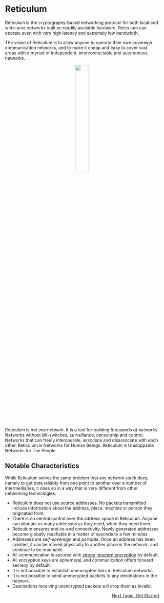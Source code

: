 
# Reticulum
Reticulum is the cryptography-based networking protocol for both local and wide-area networks built on readily available hardware. Reticulum can operate even with very high latency and extremely low bandwidth.

The vision of Reticulum is to allow anyone to operate their own sovereign communication networks, and to make it cheap and easy to cover vast areas with a myriad of independent, interconnectable and autonomous networks.

<p align="center"><img width="30%" src="gfx/reticulum_logo_512.png"></p>

Reticulum is not *one* network. It is a tool for building *thousands of networks*. Networks without kill-switches, surveillance, censorship and control. Networks that can freely interoperate, associate and disassociate with each other. Reticulum is Networks for Human Beings. Reticulum is Unstoppable Networks for The People.


## Notable Characteristics
While Reticulum solves the same problem that any network stack does, namely to get data reliably from one point to another over a number of intermediaries, it does so in a way that is very different from other networking technologies.

- Reticulum does not use source addresses. No packets transmitted include information about the address, place, machine or person they originated from.
- There is no central control over the address space in Reticulum. Anyone can allocate as many addresses as they need, when they need them.
- Reticulum ensures end-to-end connectivity. Newly generated addresses become globally reachable in a matter of seconds to a few minutes.
- Addresses are *self-sovereign* and *portable*. Once an address has been created, it can be moved physically to another place in the network, and continue to be reachable.
- All communication is secured with [strong, modern encryption](crypto.html) by default.
- All encryption keys are ephemeral, and communication offers forward secrecy by default.
- It is not possible to establish unencrypted links in Reticulum networks.
- It is not possible to send unencrypted packets to any destinations in the network.
- Destinations receiving unencrypted packets will drop them as invalid.

<p align="right"><a href="start.html">Next Topic: Get Started</a></p>
